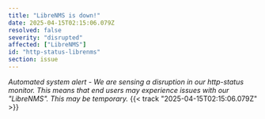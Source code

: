 ```yaml
---
title: "LibreNMS is down!"
date: 2025-04-15T02:15:06.079Z
resolved: false
severity: "disrupted"
affected: ["LibreNMS"]
id: "http-status-librenms"
section: issue
---
```


**Automated system alert* - We are sensing a disruption in our http-status monitor. This means that end users may experience issues with our "LibreNMS". This may be temporary.* {{< track "2025-04-15T02:15:06.079Z" >}}
